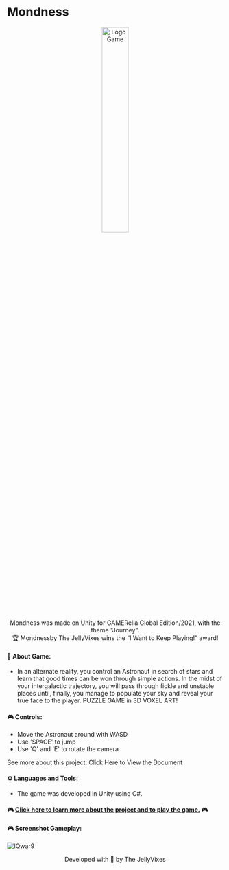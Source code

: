 # Mondness
<p align="center">
<img src="https://user-images.githubusercontent.com/50052600/125290272-83713a00-e2f6-11eb-8bdb-5f77f1f91d7d.png" alt="Logo Game" width="35%"/>
</p>

<p align="center"> Mondness was made on Unity for  GAMERella Global Edition/2021, with the theme "Journey". <br>
🏆 Mondnessby The JellyVixes wins the “I Want to Keep Playing!” award!
</p>

#### 📝 About Game:
- In an alternate reality, you control an Astronaut in search of stars and learn that good times can be won through simple actions.
In the midst of your intergalactic trajectory, you will pass through fickle and unstable places until, finally, you manage to populate your sky and reveal your true face to the player.
PUZZLE GAME in 3D VOXEL ART!

#### 🎮 Controls:

- Move the Astronaut around with WASD
- Use  'SPACE' to jump
- Use 'Q' and 'E' to rotate the camera

See more about this project:  Click Here to View the Document


#### ⚙️ Languages and Tools:
- The game was developed in Unity using C#.

#### 🎮 [Click here to learn more about the project and to play the game.](https://mewmewdevart.itch.io/mondness) 🎮

#### 🎮 Screenshot Gameplay:
![lQwar9](https://user-images.githubusercontent.com/50052600/125291204-83be0500-e2f7-11eb-89aa-2018284d62fe.jpeg)

<p align="center"> Developed with 💜 by The JellyVixes
 </p>
 
